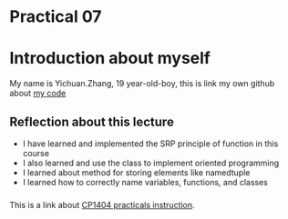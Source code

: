 # Practical 07

# Introduction about myself
My name is Yichuan.Zhang, 19 year-old-boy, this is link my own github about [my code ](https://github.com/YichuanZhangthemostHANDSOMEone/cp1404-practical/tree/prac_7_feedback/prac_07)


## Reflection about this lecture

* I have learned and implemented the SRP principle of function in this course
* I also learned and use the class to implement oriented programming
* I learned about method for storing elements like namedtuple
* I learned how to correctly name variables, functions, and classes

###
This is a link about [CP1404 practicals instruction](https://github.com/CP1404/Practicals/tree/master/prac_07).
